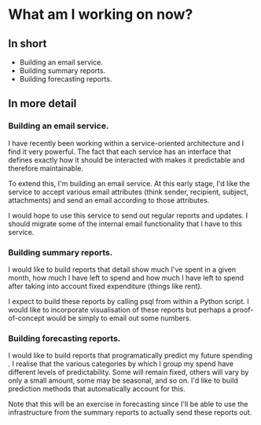 # What am I working on now?

## In short

* Building an email service.
* Building summary reports.
* Building forecasting reports.

## In more detail

### Building an email service.

I have recently been working within a service-oriented architecture and I
find it very powerful. The fact that each service has an interface that
defines exactly how it should be interacted with makes it predictable and
therefore maintainable.

To extend this, I'm building an email service. At this early stage, I'd like
the service to accept various email attributes (think sender, recipient,
subject, attachments) and send an email according to those attributes.

I would hope to use this service to send out regular reports and updates. I
should migrate some of the internal email functionality that I have to this
service.

### Building summary reports.

I would like to build reports that detail show much I've spent in a given
month, how much I have left to spend and how much I have left to spend after
taking into account fixed expenditure (things like rent).

I expect to build these reports by calling psql from within a Python script. I
 would like to incorporate visualisation of these reports but perhaps a
 proof-of-concept would be simply to email out some numbers.

### Building forecasting reports.

I would like to build reports that programatically predict my future spending
. I realise that the various categories by which I group my spend have
different levels of predictability. Some will remain fixed, others will vary
by only a small amount, some may be seasonal, and so on. I'd like to build
prediction methods that automatically account for this.

 Note that this will be an exercise in forecasting since I'll be able to use
 the infrastructure from the summary reports to actually send these reports out.